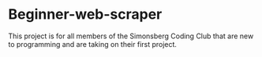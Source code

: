 # Beginner-web-scraper
This project is for all members of the Simonsberg Coding Club that are new to programming and are taking on their first project.
